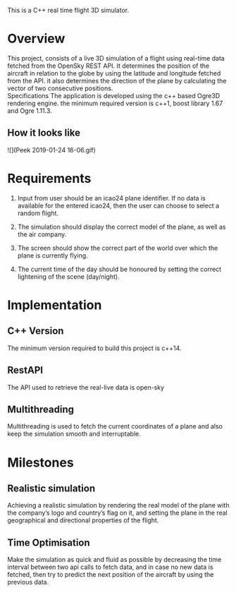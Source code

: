 This is a C++ real time flight 3D simulator.

# Overview
This project, consists of a live 3D simulation of a flight using real-time data fetched from the OpenSky REST API. It determines the position of the aircraft in relation to the globe by using the latitude and longitude fetched from the API. it also determines the direction of the plane by calculating the vector of two consecutive positions.  
Specifications
The application is developed using the c++ based Ogre3D rendering engine. the minimum required version is c++1, boost library 1.67 and Ogre 1.11.3.

## How it looks like

![](Peek 2019-01-24 16-06.gif)

# Requirements

1) Input from user should be an icao24 plane identifier.
	If no data is available for the entered icao24, then the user can choose to select a random flight.

2) The simulation should display the correct model of the plane, as well as the air company.
3) The screen should show the correct part of the world over which the plane is currently flying.
4) The current time of the day should be honoured by setting the correct lightening of the scene (day/night).

# Implementation  

## C++ Version 
The minimum version required to build this project is c++14.

## RestAPI 
The API used to retrieve the real-live data is open-sky

## Multithreading 
Multithreading is used to fetch the current coordinates of a plane and also keep the simulation smooth
and interruptable.

# Milestones
## Realistic simulation 
Achieving a realistic simulation by rendering the real model of the plane with the company’s logo and country’s flag on it, and setting the plane in the real geographical and directional properties of the flight.
## Time Optimisation 
Make the simulation as quick and fluid as possible by decreasing the time interval between two api calls to fetch data, and in case no new data is fetched, then try to predict the next position of the aircraft by using the previous data.

